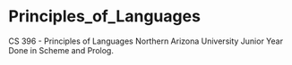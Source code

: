 # Principles_of_Languages
CS 396 - Principles of Languages
Northern Arizona University
Junior Year
Done in Scheme and Prolog.
